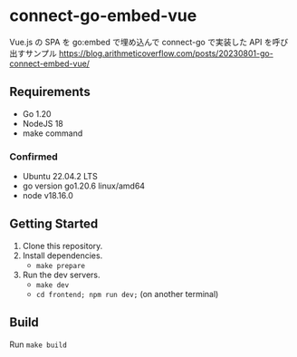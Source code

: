 # connect-go-embed-vue

Vue.js の SPA を go:embed で埋め込んで connect-go で実装した API を呼び出すサンプル
https://blog.arithmeticoverflow.com/posts/20230801-go-connect-embed-vue/

## Requirements

+ Go 1.20
+ NodeJS 18
+ make command

### Confirmed

+ Ubuntu 22.04.2 LTS
+ go version go1.20.6 linux/amd64
+ node v18.16.0

## Getting Started

1. Clone this repository.
2. Install dependencies. 
   + `make prepare`
3. Run the dev servers.
   + `make dev`
   + `cd frontend; npm run dev;` (on another terminal)

## Build

Run `make build`
